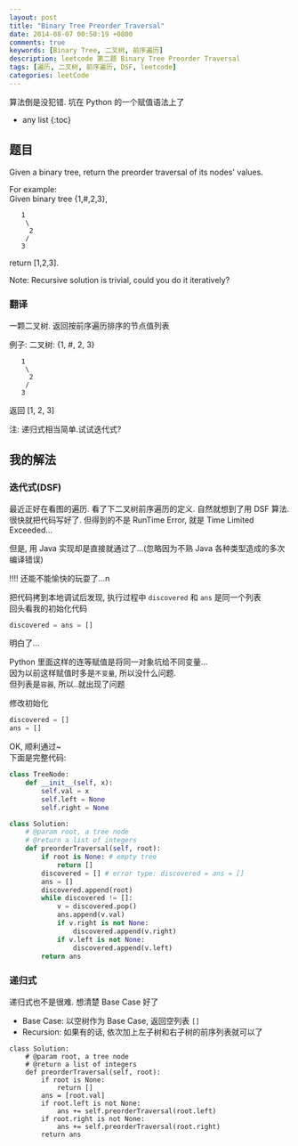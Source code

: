 ```yaml
---
layout: post
title: "Binary Tree Preorder Traversal"
date: 2014-08-07 00:50:19 +0800
comments: true
keywords: [Binary Tree, 二叉树, 前序遍历]
description: leetcode 第二题 Binary Tree Preorder Traversal
tags: [遍历, 二叉树, 前序遍历, DSF, leetcode]
categories: leetCode
---
```


算法倒是没犯错. 坑在 Python 的一个赋值语法上了

<!--more-->
* any list
{:toc}

## 题目

Given a binary tree, return the preorder traversal of its nodes' values.

For example:   
Given binary tree {1,#,2,3},

```
   1
    \
     2
    /
   3
```

return [1,2,3].

Note: Recursive solution is trivial, could you do it iteratively?

### 翻译

一颗二叉树. 返回按前序遍历排序的节点值列表

例子:
二叉树: {1, #, 2, 3}

```
   1
    \
     2
    /
   3
```

返回 [1, 2, 3]

注: 递归式相当简单.试试迭代式?

## 我的解法

### 迭代式(DSF)

最近正好在看图的遍历. 看了下二叉树前序遍历的定义. 自然就想到了用 DSF 算法.    
很快就把代码写好了. 但得到的不是 RunTime Error, 就是 Time Limited Exceeded...

但是, 用 Java 实现却是直接就通过了...(忽略因为不熟 Java 各种类型造成的多次编译错误)

!!!! 还能不能愉快的玩耍了...n

把代码拷到本地调试后发现, 执行过程中 `discovered` 和 `ans` 是同一个列表    
回头看我的初始化代码

```python
discovered = ans = []
```

明白了...

Python 里面这样的连等赋值是将同一对象坑给不同变量...    
因为以前这样赋值时多是`不变量`, 所以没什么问题.    
但列表是`容器`, 所以..就出现了问题

修改初始化

```python
discovered = []
ans = []
```

OK, 顺利通过~    
下面是完整代码:

```python
class TreeNode:
    def __init__(self, x):
        self.val = x
        self.left = None
        self.right = None

class Solution:
    # @param root, a tree node
    # @return a list of integers
    def preorderTraversal(self, root):
        if root is None: # empty tree
            return []
        discovered = [] # error type: discovered = ans = []
        ans = []
        discovered.append(root)
        while discovered != []:
            v = discovered.pop()
            ans.append(v.val)
            if v.right is not None:
                discovered.append(v.right)
            if v.left is not None:
                discovered.append(v.left)
        return ans
```

### 递归式

递归式也不是很难. 想清楚 Base Case 好了

* Base Case: 以空树作为 Base Case, 返回空列表 `[]`    
* Recursion: 如果有的话, 依次加上左子树和右子树的前序列表就可以了

```
class Solution:
    # @param root, a tree node
    # @return a list of integers
    def preorderTraversal(self, root):
        if root is None:
            return []
        ans = [root.val]
        if root.left is not None:
            ans += self.preorderTraversal(root.left)
        if root.right is not None:
            ans += self.preorderTraversal(root.right)
        return ans
```
